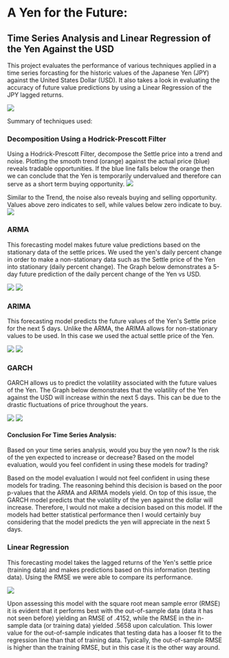# A Yen for the Future: 
## Time Series Analysis and Linear Regression of the Yen Against the USD

This project evaluates the performance of various techniques applied in a time series forcasting for the historic values of the Japanese Yen (JPY) against the United States Dollar (USD). It also takes a look in evaluating the accuracy of future value predictions by using a Linear Regression of the JPY lagged returns. 

![](../Images/Historic_values.gif)

Summary of techniques used:

### Decomposition Using a Hodrick-Prescott Filter
Using a Hodrick-Prescott Filter, decompose the Settle price into a trend and noise. Plotting the smooth trend (orange) against the actual price (blue) reveals tradable opportunities. If the blue line falls below the orange then we can conclude that the Yen is temporarily undervalued and therefore can serve as a short term buying opportunity.
![](../Images/SettleVSTrend.png)

Similar to the Trend, the noise also reveals buying and selling opportunity. Values above zero indicates to sell, while values below zero indicate to buy.
![](../Images/Noise.png)

### ARMA 
This forecasting model makes future value predictions based on the stationary data of the settle prices. We used the yen's daily percent change in order to make a non-stationary data such as the Settle price of the Yen into stationary (daily percent change). The Graph below demonstrates a 5-day future prediction of the daily percent change of the Yen vs USD.

![](../Images/ARMA2.png)
![](../Images/ARMA.png)

### ARIMA
This forecasting model predicts the future values of the Yen's Settle price for the next 5 days. Unlike the ARMA, the ARIMA allows for non-stationary values to be used. In this case we used the actual settle price of the Yen.

![](../Images/ARIMA2.png)
![](../Images/ARIMA.png)

### GARCH
GARCH allows us to predict the volatility associated with the future values of the Yen. The Graph below demonstrates that the volatility of the Yen against the USD will increase within the next 5 days. This can be due to the drastic fluctuations of price throughout the years.

![](../Images/GARCH2.png)
![](../Images/GARCH.png)

#### Conclusion For Time Series Analysis:
Based on your time series analysis, would you buy the yen now?
Is the risk of the yen expected to increase or decrease?
Based on the model evaluation, would you feel confident in using these models for trading?

Based on the model evaluation I would not feel confident in using these models for trading. The reasoning behind this decision is based on the poor p-values that the ARMA and ARIMA models yield. On top of this issue, the GARCH model predicts that the volatility of the yen against the dollar will increase. Therefore, I would not make a decision based on this model. If the models had better statistical performance then I would certainly buy considering that the model predicts the yen will appreciate in the next 5 days.

### Linear Regression
This forecasting model takes the lagged returns of the Yen's settle price (training data) and makes predictions based on this information (testing data). Using the RMSE we were able to compare its performance.

![](../Images/Linear_regression.png)

Upon assessing this model with the square root mean sample error (RMSE) it is evident that it performs best with the out-of-sample data (data it has not seen before) yielding an RMSE of .4152, while the RMSE in the in-sample data (or training data) yielded .5658 upon calculation. This lower value for the out-of-sample indicates that testing data has a looser fit to the regression line than that of training data. Typically, the out-of-sample RMSE is higher than the training RMSE, but in this case it is the other way around.
